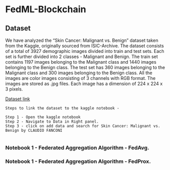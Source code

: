 # FedML-Blockchain

## Dataset 
We have analyzed the “Skin Cancer: Malignant vs. Benign” dataset taken from the Kaggle, originally sourced from ISIC-Archive. The dataset consists of a total of 3927 demographic images divided into train and test sets. Each set is further divided into 2 classes - Malignant and Benign. The train set contains 1197 images belonging to the Malignant class and 1440 images belonging to the Benign class. The test set has 360 images belonging to the Malignant class and 300 images belonging to the Benign class.
All the images are color images consisting of 3 channels with RGB format. The images are stored as .jpg files. Each image has a dimension of 224 x 224 x 3  pixels.

[Dataset link](https://www.kaggle.com/datasets/fanconic/skin-cancer-malignant-vs-benign)
```
Steps to link the dataset to the kaggle notebook - 

Step 1 - Open the kaggle notebook
Step 2 - Navigate to Data in Right panel.
Step 3 - click on add data and search for Skin Cancer: Malignant vs. Benign by CLAUDIO FANCONI 
  
```
### Notebook 1 - Federated Aggregation Algorithm - FedAvg.
### Notebook 1 - Federated Aggregation Algorithm - FedProx.
